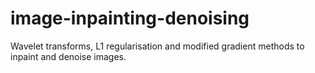 # image-inpainting-denoising
Wavelet transforms, L1 regularisation and modified gradient methods to inpaint and denoise images. 
